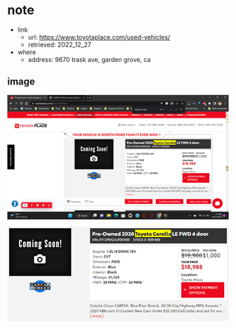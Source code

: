 # note
- link
  - url: https://www.toyotaplace.com/used-vehicles/
  - retrieved: 2022_12_27
- where
  - address: 9670 trask ave, garden grove, ca

## image

![2022_12_27_131223](./res/2022_12_27_131223.png)

![2022_12_27_131427](./res/2022_12_27_131427.png)

